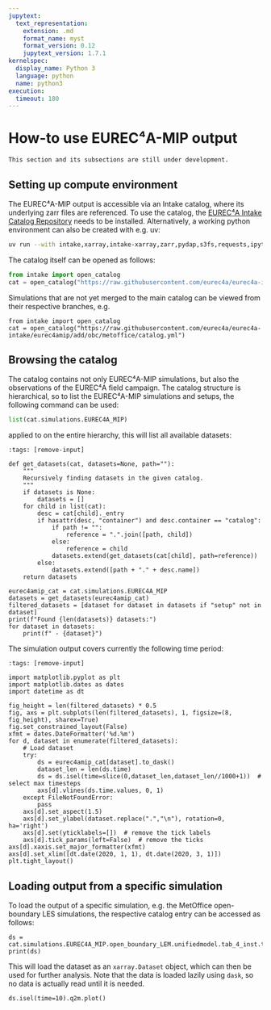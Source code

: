 ```yaml
---
jupytext:
  text_representation:
    extension: .md
    format_name: myst
    format_version: 0.12
    jupytext_version: 1.7.1
kernelspec:
  display_name: Python 3
  language: python
  name: python3
execution:
  timeout: 180
---
```


# How-to use EUREC⁴A-MIP output

```{note}
This section and its subsections are still under development.
```

## Setting up compute environment

The EUREC⁴A-MIP output is accessible via an Intake catalog, where its underlying zarr files are referenced. To use the catalog, the [EUREC⁴A Intake Catalog Repository](https://github.com/eurec4a/eurec4a-intake#usage) needs to be installed. Alternatively, a working python environment can also be created with e.g. uv:

```bash
uv run --with intake,xarray,intake-xarray,zarr,pydap,s3fs,requests,ipython,jinja2 ipython 
```

The catalog itself can be opened as follows:

```python
from intake import open_catalog
cat = open_catalog("https://raw.githubusercontent.com/eurec4a/eurec4a-intake/eurec4amip/main/catalog.yml")
```

Simulations that are not yet merged to the main catalog can be viewed from their respective branches, e.g.
```{code-cell} ipython3
from intake import open_catalog
cat = open_catalog("https://raw.githubusercontent.com/eurec4a/eurec4a-intake/eurec4amip/add/obc/metoffice/catalog.yml")
```
## Browsing the catalog
The catalog contains not only EUREC⁴A-MIP simulations, but also the observations of the EUREC⁴A field campaign. The catalog structure is hierarchical, so to list the EUREC⁴A-MIP simulations and setups, the following command can be used:

```python
list(cat.simulations.EUREC4A_MIP)
```

applied to on the entire hierarchy, this will list all available datasets:


```{code-cell} ipython3
:tags: [remove-input]

def get_datasets(cat, datasets=None, path=""):
    """
    Recursively finding datasets in the given catalog.
    """
    if datasets is None:
        datasets = []
    for child in list(cat):
        desc = cat[child]._entry
        if hasattr(desc, "container") and desc.container == "catalog":
            if path != "":
                reference = ".".join([path, child])
            else:
                reference = child
            datasets.extend(get_datasets(cat[child], path=reference))
        else:
            datasets.extend([path + "." + desc.name])
    return datasets

eurec4amip_cat = cat.simulations.EUREC4A_MIP
datasets = get_datasets(eurec4amip_cat)
filtered_datasets = [dataset for dataset in datasets if "setup" not in dataset]
print(f"Found {len(datasets)} datasets:")
for dataset in datasets:
    print(f" - {dataset}")
```

The simulation output covers currently the following time period:

```{code-cell} ipython3
:tags: [remove-input]

import matplotlib.pyplot as plt
import matplotlib.dates as dates
import datetime as dt

fig_height = len(filtered_datasets) * 0.5
fig, axs = plt.subplots(len(filtered_datasets), 1, figsize=(8, fig_height), sharex=True)
fig.set_constrained_layout(False)
xfmt = dates.DateFormatter('%d.%m')
for d, dataset in enumerate(filtered_datasets):
    # Load dataset
    try:
        ds = eurec4amip_cat[dataset].to_dask()
        dataset_len = len(ds.time)
        ds = ds.isel(time=slice(0,dataset_len,dataset_len//1000+1))  # select max timesteps
        axs[d].vlines(ds.time.values, 0, 1)
    except FileNotFoundError:
        pass
    axs[d].set_aspect(1.5)
    axs[d].set_ylabel(dataset.replace(".","\n"), rotation=0, ha='right')
    axs[d].set(yticklabels=[])  # remove the tick labels
    axs[d].tick_params(left=False)  # remove the ticks
axs[d].xaxis.set_major_formatter(xfmt)
axs[d].set_xlim([dt.date(2020, 1, 1), dt.date(2020, 3, 1)])
plt.tight_layout()
```

## Loading output from a specific simulation

To load the output of a specific simulation, e.g. the MetOffice open-boundary LES simulations, the respective catalog entry can be accessed as follows:

```{code-cell} ipython3
ds = cat.simulations.EUREC4A_MIP.open_boundary_LEM.unifiedmodel.tab_4_inst.to_dask()
print(ds)
```

This will load the dataset as an `xarray.Dataset` object, which can then be used for further analysis. Note that the data is loaded lazily using `dask`, so no data is actually read until it is needed.

```{code-cell} ipython3
ds.isel(time=10).q2m.plot()
```